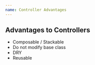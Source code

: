 ```yaml
---
name: Controller Advantages
---
```


## Advantages to Controllers

- Composable / Stackable
- Do not modify base class
- DRY
- Reusable
